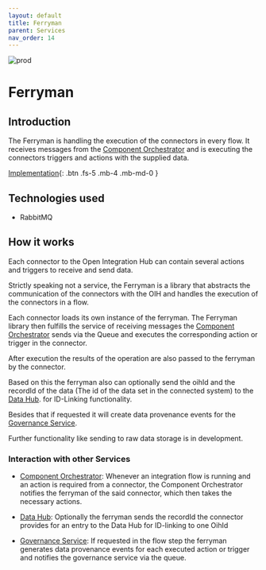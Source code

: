 ```yaml
---
layout: default
title: Ferryman
parent: Services
nav_order: 14
---
```


<!-- Description Guidelines

Please note:
Use the full links to reference other files or images! Relative links will not work under our theme settings settings.
-->

<!-- please choose the appropriate batch and delete/comment the others  -->
![prod](https://img.shields.io/badge/Status-Production-brightgreen.svg)

# **Ferryman** <!-- make sure spelling is consistent with other sources and within this document -->

## Introduction

<!-- 2 sentences: what does it do and how -->

The Ferryman is handling the execution of the connectors in every flow. It receives messages from the [Component Orchestrator](https://openintegrationhub.github.io//docs/Services/ComponentOrchestrator.html) and is executing the connectors triggers and actions with the supplied data.

<!-- [API Reference](){: .btn .fs-5 .mb-4 .mb-md-0 } -->
[Implementation](https://github.com/openintegrationhub/openintegrationhub/tree/master/lib/ferryman){: .btn .fs-5 .mb-4 .mb-md-0 }

## Technologies used

<!-- please name and elaborate on other technologies or standards the service uses -->
- RabbitMQ

## How it works
<!-- describe core functionalities and underlying concepts in more detail -->

Each connector to the Open Integration Hub can contain several actions and triggers to receive and send data.

Strictly speaking not a service, the Ferryman is a library that abstracts the communication of the connectors with the OIH and handles the execution of the connectors in a flow.

Each connector loads its own instance of the ferryman. The Ferryman library then fulfills the service of receiving messages the [Component Orchestrator](https://openintegrationhub.github.io//docs/Services/ComponentOrchestrator.html) sends via the Queue and executes the corresponding action or trigger in the connector.

After execution the results of the operation are also passed to the ferryman by the connector.

Based on this the ferryman also can optionally send the oihId and the recordId of the data (The id of the data set in the connected system) to the [Data Hub](https://openintegrationhub.github.io//docs/Services/DataHub.html). for ID-Linking functionality.

Besides that if requested it will create data provenance events for the [Governance Service](https://openintegrationhub.github.io//docs/Services/GovernanceService.html).

Further functionality like sending to raw data storage is in development.


### Interaction with other Services
<!-- list and link the services this one interacts with and describe each interaction briefly (1-2 sentences) -->


- [Component Orchestrator](https://openintegrationhub.github.io//docs/Services/ComponentOrchestrator.html): Whenever an integration flow is running and an action is required from a connector, the Component Orchestrator notifies the ferryman of the said connector, which then takes the necessary actions.

- [Data Hub](https://openintegrationhub.github.io//docs/Services/DataHub.html): Optionally the ferryman sends the recordId the connector provides for an entry to the Data Hub for ID-linking to one OihId

- [Governance Service](https://openintegrationhub.github.io//docs/Services/GovernanceService.html): If requested in the flow step the ferryman generates data provenance events for each executed action or trigger and notifies the governance service via the queue.
